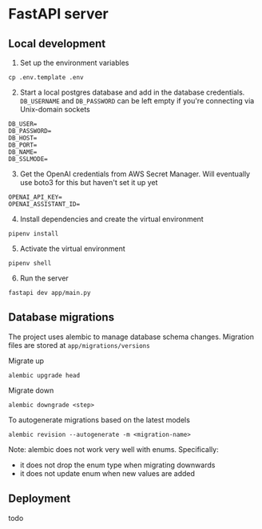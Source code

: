 # FastAPI server

## Local development
1. Set up the environment variables
```
cp .env.template .env
```

2. Start a local postgres database and add in the database credentials. `DB_USERNAME` and `DB_PASSWORD` can be left empty if you're connecting via Unix-domain sockets
```
DB_USER=
DB_PASSWORD=
DB_HOST=
DB_PORT=
DB_NAME=
DB_SSLMODE=
```

3. Get the OpenAI credentials from AWS Secret Manager. Will eventually use boto3 for this but haven't set it up yet
```
OPENAI_API_KEY= 
OPENAI_ASSISTANT_ID=
```

4. Install dependencies and create the virtual environment
```
pipenv install
```

5. Activate the virtual environment
```
pipenv shell
```

6. Run the server
```
fastapi dev app/main.py
```

## Database migrations
The project uses alembic to manage database schema changes. Migration files are stored at `app/migrations/versions`

Migrate up
```
alembic upgrade head
```

Migrate down
```
alembic downgrade <step>
```

To autogenerate migrations based on the latest models
```
alembic revision --autogenerate -m <migration-name>
```

Note: alembic does not work very well with enums. Specifically:
- it does not drop the enum type when migrating downwards
- it does not update enum when new values are added

## Deployment
todo